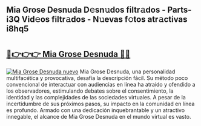 ## Mia Grose Desnuda D𝚎sn𝚞dos filtr𝚊dos - Parts-i3Q Vid𝚎os filtr𝚊dos - N𝚞evas f𝚘tos atr𝚊ctivas i8hq5

# <h2><a href="http://mbaj14.tromn.icu/?c=Mia+Grose+Desnuda">🔗👉👉👉 Mia Grose Desnuda 🔗🔗</a></h2>

[![Mia Grose Desnuda nuevo](https://i.imgur.com/pEAQMta.gif)](http://mbaj14.tromn.icu/?c=Mia+Grose+Desnuda)
Mia Grose Desnuda, una personalidad multifacética y provocativa, desafía la descripción fácil. Su método poco convencional de interactuar con audiencias en línea ha atraído y ofendido a los observadores, estimulando debates sobre el consentimiento, la identidad y las complejidades de las sociedades virtuales. A pesar de la incertidumbre de sus próximos pasos, su impacto en la comunidad en línea es profundo. Armado con una dedicación inquebrantable y un atractivo innegable, el alcance de Mia Grose Desnuda en el mundo virtual es vasto.
